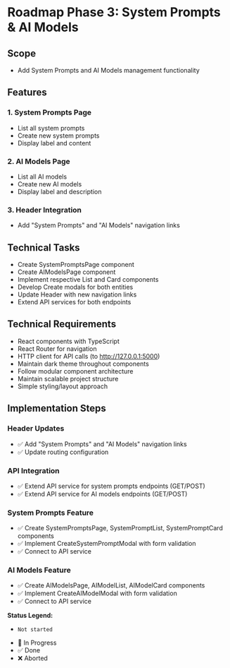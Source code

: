 # Roadmap Phase 3: System Prompts & AI Models

## Scope
- Add System Prompts and AI Models management functionality

## Features

### 1. System Prompts Page
- List all system prompts
- Create new system prompts
- Display label and content

### 2. AI Models Page  
- List all AI models
- Create new AI models
- Display label and description

### 3. Header Integration
- Add "System Prompts" and "AI Models" navigation links

## Technical Tasks
- Create SystemPromptsPage component
- Create AIModelsPage component
- Implement respective List and Card components
- Develop Create modals for both entities
- Update Header with new navigation links
- Extend API services for both endpoints

## Technical Requirements
- React components with TypeScript
- React Router for navigation
- HTTP client for API calls (to http://127.0.0.1:5000)
- Maintain dark theme throughout components
- Follow modular component architecture
- Maintain scalable project structure
- Simple styling/layout approach

## Implementation Steps

### Header Updates
- ✅ Add "System Prompts" and "AI Models" navigation links
- ✅ Update routing configuration

### API Integration
- ✅ Extend API service for system prompts endpoints (GET/POST)
- ✅ Extend API service for AI models endpoints (GET/POST)

### System Prompts Feature
- ✅ Create SystemPromptsPage, SystemPromptList, SystemPromptCard components
- ✅ Implement CreateSystemPromptModal with form validation
- ✅ Connect to API service

### AI Models Feature
- ✅ Create AIModelsPage, AIModelList, AIModelCard components
- ✅ Implement CreateAIModelModal with form validation
- ✅ Connect to API service

**Status Legend:**
-     Not started
- 🚧 In Progress 
- ✅ Done
- ❌ Aborted